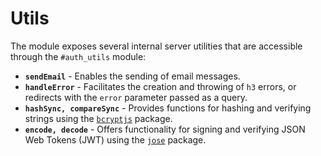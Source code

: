 # Utils

The module exposes several internal server utilities that are accessible through the `#auth_utils` module:

- **`sendEmail`** - Enables the sending of email messages.
- **`handleError`** - Facilitates the creation and throwing of `h3` errors, or redirects with the `error` parameter passed as a query.
- **`hashSync, compareSync`** - Provides functions for hashing and verifying strings using the [`bcryptjs`](https://github.com/dcodeIO/bcrypt.js) package.
- **`encode, decode`** - Offers functionality for signing and verifying JSON Web Tokens (JWT) using the [`jose`](https://github.com/panva/jose) package.

